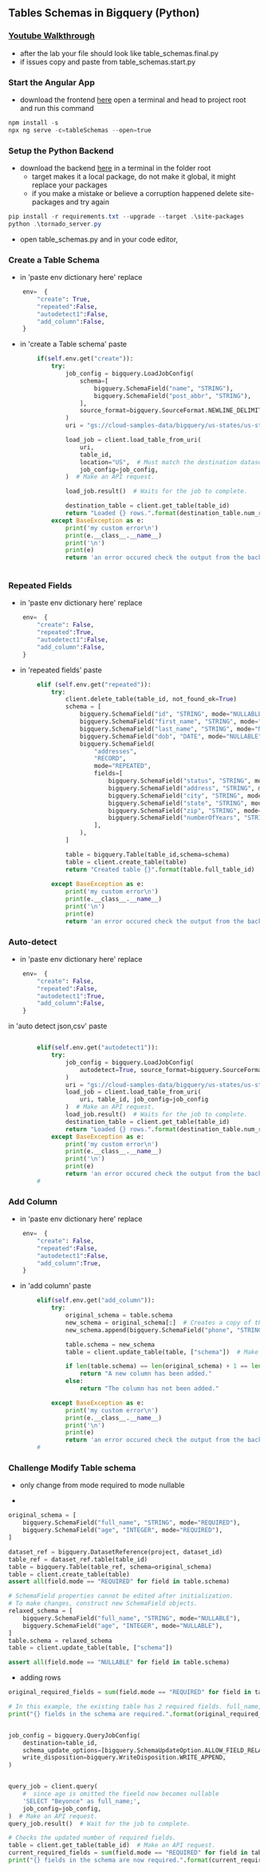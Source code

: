 ## Tables Schemas in Bigquery (Python)

### [Youtube Walkthrough](https://youtu.be/u--gYnQpYO8)

* after the lab your file should look like table_schemas.final.py 
* if issues copy and paste from table_schemas.start.py


### Start the Angular App

* download the frontend [here](https://downgit.github.io/#/home?url=https://github.com/codequickie123/Google/tree/master/API/bigquery/AngularApp)
open a terminal and head to project root and run this command
```ps1
npm install -s
npx ng serve -c=tableSchemas --open=true
```


### Setup the Python Backend 
* download the backend [here](https://downgit.github.io/#/home?url=https://github.com/codequickie123/Google/tree/master/API/bigquery/vids/Python3/Table_Schemas_In_Bigquery)
in a terminal in the folder root
    * target makes it a local package, do not make it global, it might replace your packages
    * if you make a mistake or believe a corruption happened delete site-packages and try again
```ps1
pip install -r requirements.txt --upgrade --target .\site-packages
python .\tornado_server.py
```

* open table_schemas.py and in your code editor,



### Create a Table Schema

* in 'paste env dictionary here' replace
```py
    env=  {
        "create": True,
        "repeated":False,
        "autodetect1":False,
        "add_column":False,
    }
```

* in 'create a Table schema' paste
```py
        if(self.env.get("create")):
            try:
                job_config = bigquery.LoadJobConfig(
                    schema=[
                        bigquery.SchemaField("name", "STRING"),
                        bigquery.SchemaField("post_abbr", "STRING"),
                    ],
                    source_format=bigquery.SourceFormat.NEWLINE_DELIMITED_JSON,
                )
                uri = "gs://cloud-samples-data/bigquery/us-states/us-states.json"   

                load_job = client.load_table_from_uri(
                    uri,
                    table_id,
                    location="US",  # Must match the destination dataset location.
                    job_config=job_config,
                )  # Make an API request.

                load_job.result()  # Waits for the job to complete.

                destination_table = client.get_table(table_id)
                return "Loaded {} rows.".format(destination_table.num_rows)             
            except BaseException as e:
                print('my custom error\n')
                print(e.__class__.__name__)
                print('\n')
                print(e)
                return 'an error occured check the output from the backend'     
        
```

### Repeated Fields

* in 'paste env dictionary here' replace
```py
    env=  {
        "create": False,
        "repeated":True,
        "autodetect1":False,
        "add_column":False,
    }
```

* in 'repeated fields' paste
```py
        elif (self.env.get("repeated")):
            try:
                client.delete_table(table_id, not_found_ok=True)
                schema = [
                    bigquery.SchemaField("id", "STRING", mode="NULLABLE"),
                    bigquery.SchemaField("first_name", "STRING", mode="NULLABLE"),
                    bigquery.SchemaField("last_name", "STRING", mode="NULLABLE"),
                    bigquery.SchemaField("dob", "DATE", mode="NULLABLE"),
                    bigquery.SchemaField(
                        "addresses",
                        "RECORD",
                        mode="REPEATED",
                        fields=[
                            bigquery.SchemaField("status", "STRING", mode="NULLABLE"),
                            bigquery.SchemaField("address", "STRING", mode="NULLABLE"),
                            bigquery.SchemaField("city", "STRING", mode="NULLABLE"),
                            bigquery.SchemaField("state", "STRING", mode="NULLABLE"),
                            bigquery.SchemaField("zip", "STRING", mode="NULLABLE"),
                            bigquery.SchemaField("numberOfYears", "STRING", mode="NULLABLE"),
                        ],
                    ),
                ]     

                table = bigquery.Table(table_id,schema=schema)   
                table = client.create_table(table) 
                return "Created table {}".format(table.full_table_id) 
                
            except BaseException as e:
                print('my custom error\n')
                print(e.__class__.__name__)
                print('\n')
                print(e)
                return 'an error occured check the output from the backend'
```

### Auto-detect 


* in 'paste env dictionary here' replace
```py
    env=  {
        "create": False,
        "repeated":False,
        "autodetect1":True,
        "add_column":False,
    }
```


in 'auto detect json,csv' paste
```py

        elif(self.env.get("autodetect1")):
            try:
                job_config = bigquery.LoadJobConfig(
                    autodetect=True, source_format=bigquery.SourceFormat.NEWLINE_DELIMITED_JSON
                )
                uri = "gs://cloud-samples-data/bigquery/us-states/us-states.json"
                load_job = client.load_table_from_uri(
                    uri, table_id, job_config=job_config
                )  # Make an API request.
                load_job.result()  # Waits for the job to complete.
                destination_table = client.get_table(table_id)
                return "Loaded {} rows.".format(destination_table.num_rows)               
            except BaseException as e:
                print('my custom error\n')
                print(e.__class__.__name__)
                print('\n')
                print(e)
                return 'an error occured check the output from the backend'
        #
```

### Add Column


* in 'paste env dictionary here' replace
```py
    env=  {
        "create": False,
        "repeated":False,
        "autodetect1":False,
        "add_column":True,
    }
```

* in 'add column' paste
```py
        elif(self.env.get("add_column")):
            try:
                original_schema = table.schema
                new_schema = original_schema[:]  # Creates a copy of the schema.
                new_schema.append(bigquery.SchemaField("phone", "STRING"))

                table.schema = new_schema
                table = client.update_table(table, ["schema"])  # Make an API request.

                if len(table.schema) == len(original_schema) + 1 == len(new_schema):
                    return "A new column has been added."
                else:
                    return "The column has not been added." 

            except BaseException as e:
                print('my custom error\n')
                print(e.__class__.__name__)
                print('\n')
                print(e)
                return 'an error occured check the output from the backend'
        # 
```

### Challenge Modify Table schema
* only change from mode required to mode nullable


* 
```py
original_schema = [
    bigquery.SchemaField("full_name", "STRING", mode="REQUIRED"),
    bigquery.SchemaField("age", "INTEGER", mode="REQUIRED"),
]

dataset_ref = bigquery.DatasetReference(project, dataset_id)
table_ref = dataset_ref.table(table_id)
table = bigquery.Table(table_ref, schema=original_schema)
table = client.create_table(table)
assert all(field.mode == "REQUIRED" for field in table.schema)

# SchemaField properties cannot be edited after initialization.
# To make changes, construct new SchemaField objects.
relaxed_schema = [
    bigquery.SchemaField("full_name", "STRING", mode="NULLABLE"),
    bigquery.SchemaField("age", "INTEGER", mode="NULLABLE"),
]
table.schema = relaxed_schema
table = client.update_table(table, ["schema"])

assert all(field.mode == "NULLABLE" for field in table.schema)
```

* adding rows
```py
original_required_fields = sum(field.mode == "REQUIRED" for field in table.schema)

# In this example, the existing table has 2 required fields. full_name,age
print("{} fields in the schema are required.".format(original_required_fields))


job_config = bigquery.QueryJobConfig(
    destination=table_id,
    schema_update_options=[bigquery.SchemaUpdateOption.ALLOW_FIELD_RELAXATION],
    write_disposition=bigquery.WriteDisposition.WRITE_APPEND,
)


query_job = client.query(
    #  since age is omitted the fieeld now becomes nullable
    'SELECT "Beyonce" as full_name;',
    job_config=job_config,
)  # Make an API request.
query_job.result()  # Wait for the job to complete.

# Checks the updated number of required fields.
table = client.get_table(table_id)  # Make an API request.
current_required_fields = sum(field.mode == "REQUIRED" for field in table.schema)
print("{} fields in the schema are now required.".format(current_required_fields))
```
